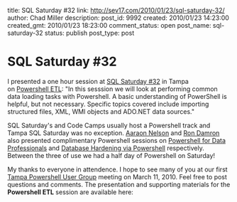 title: SQL Saturday #32
link: http://sev17.com/2010/01/23/sql-saturday-32/
author: Chad Miller
description: 
post_id: 9992
created: 2010/01/23 14:23:00
created_gmt: 2010/01/23 18:23:00
comment_status: open
post_name: sql-saturday-32
status: publish
post_type: post

# SQL Saturday #32

I presented a one hour session at [SQL Saturday #32](http://www.sqlsaturday.com/eventhome.aspx) in Tampa on [Powershell ETL](http://www.sqlsaturday.com/viewsession.aspx?sat=32&sessionid=882): "In this sesssion we will look at performing common data loading tasks with Powershell. A basic understanding of PowerShell is helpful, but not necessary. Specific topics covered include importing structured files, XML, WMI objects and ADO.NET data sources."

SQL Saturday's and Code Camps usually host a Powershell track and Tampa SQL Saturday was no exception. [Aaraon Nelson](http://sqlvariant.com/wordpress/) and [Ron Damron](http://www.simple-talk.com/author/ron-dameron/) also presented complimentary Powershell sessions on [Powershell for Data Professionals](http://www.sqlsaturday.com/viewsession.aspx?sat=32&sessionid=895) and [Database Hardening via Powershell](http://www.sqlsaturday.com/viewsession.aspx?sat=32&sessionid=895) respectively. Between the three of use we had a half day of Powershell on Saturday!

My thanks to everyone in attendence. I hope to see many of you at our first [Tampa Powershell User Group](http://www.tampapowershell.com/) meeting on March 11, 2010. Feel free to post questions and comments. The presentation and supporting materials for the **Powershell ETL** session are available here: